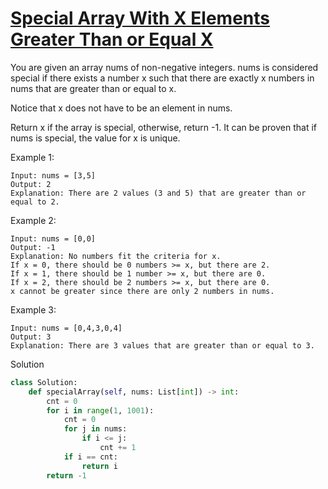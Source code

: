 # [Special Array With X Elements Greater Than or Equal X](https://leetcode.com/problems/special-array-with-x-elements-greater-than-or-equal-x/description/)

You are given an array nums of non-negative integers. nums is considered special if there exists a number x such that 
there are exactly x numbers in nums that are greater than or equal to x.

Notice that x does not have to be an element in nums.

Return x if the array is special, otherwise, return -1. It can be proven that if nums is special, the value for x is 
unique.

Example 1:
```
Input: nums = [3,5]
Output: 2
Explanation: There are 2 values (3 and 5) that are greater than or equal to 2.
```
Example 2:
```
Input: nums = [0,0]
Output: -1
Explanation: No numbers fit the criteria for x.
If x = 0, there should be 0 numbers >= x, but there are 2.
If x = 1, there should be 1 number >= x, but there are 0.
If x = 2, there should be 2 numbers >= x, but there are 0.
x cannot be greater since there are only 2 numbers in nums.
```
Example 3:
```
Input: nums = [0,4,3,0,4]
Output: 3
Explanation: There are 3 values that are greater than or equal to 3.
```
Solution
```python
class Solution:
    def specialArray(self, nums: List[int]) -> int:
        cnt = 0
        for i in range(1, 1001):
            cnt = 0
            for j in nums:
                if i <= j:
                    cnt += 1
            if i == cnt:
                return i
        return -1
```